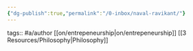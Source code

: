 ```yaml
---
{"dg-publish":true,"permalink":"/0-inbox/naval-ravikant/"}
---
```


tags:: #a/author [[on/entrepeneurship\|on/entrepeneurship]] [[3 Resources/Philosophy\|Philosophy]]